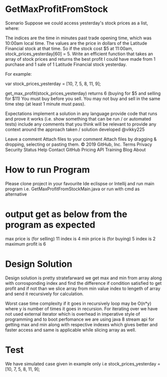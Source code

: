 # GetMaxProfitFromStock

  
 
Scenario
Suppose we could access yesterday's stock prices as a list, where:

The indices are the time in minutes past trade opening time, which was 10:00am local time.
The values are the price in dollars of the Latitude Financial stock at that time.
So if the stock cost $5 at 11:00am, stock_prices_yesterday[60] = 5.
Write an efficient function that takes an array of stock prices and returns the best profit I could have made from 1 purchase and 1 sale of 1 Latitude Financial stock yesterday.

For example:

var stock_prices_yesterday = [10, 7, 5, 8, 11, 9];

get_max_profit(stock_prices_yesterday)
returns 6 (buying for $5 and selling for $11)
You must buy before you sell. You may not buy and sell in the same time step (at least 1 minute must pass).

Expectations
implement a solution in any language
provide code that runs and prove it works (i.e. show something that can be run / or automated tests)
include any comments that you think will be relevant to provide any context around the approach taken / solution developed
@vikky225
 
Leave a comment
Attach files to your comment
Attach files by dragging & dropping, selecting or pasting them.
© 2019 GitHub, Inc.
Terms
Privacy
Security
Status
Help
Contact GitHub
Pricing
API
Training
Blog
About

# How to run Program 
 Please clone project in your favourite Ide eclispse or Intellij and run main program i.e. GetMaxProfitFromStockMain.java 
 or run with cmd as alternative
 
# output get as below from the program as expected
max price is (for selling) 11  index is 4
min price is (for buying) 5   index is 2
maximum profit is 6


# Design Solution



Design solution is pretty stratefarward we get max and min from array along with corrosponding index and find the difference if condition satisfied to get profit and if not than we slice array from min value index  to lengeth of array and send it recursively for calculation. 

Worst case time complexity if it goes in recursively loop may be O(n*y) where y is number of times it goes in recursion. 
For iterating over we have not used external iterator which is overhead in imperative style of programming and to boot perfomance we are using java 8 stream api for getting max and min along with respective indexes which gives better and faster access and same is applicable while slicing array as well. 

# Test
We have simulated case given in example only 
i.e stock_prices_yesterday = [10, 7, 5, 8, 11, 9];







